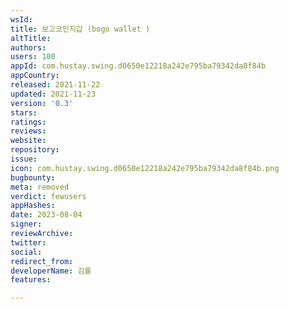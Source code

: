 ```yaml
---
wsId: 
title: 보고코인지갑 (bogo wallet )
altTitle: 
authors: 
users: 100
appId: com.hustay.swing.d0650e12218a242e795ba79342da8f84b
appCountry: 
released: 2021-11-22
updated: 2021-11-23
version: '0.3'
stars: 
ratings: 
reviews: 
website: 
repository: 
issue: 
icon: com.hustay.swing.d0650e12218a242e795ba79342da8f84b.png
bugbounty: 
meta: removed
verdict: fewusers
appHashes: 
date: 2023-08-04
signer: 
reviewArchive: 
twitter: 
social: 
redirect_from: 
developerName: 김률
features: 

---
```


